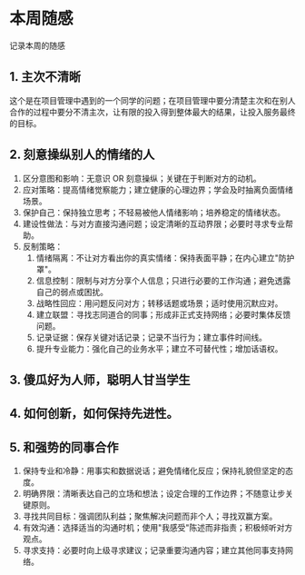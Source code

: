 # 本周随感

记录本周的随感

## 1. 主次不清晰
这个是在项目管理中遇到的一个同学的问题；在项目管理中要分清楚主次和在别人合作的过程中要分不清主次，让有限的投入得到整体最大的结果，让投入服务最终的目标。

## 2. 刻意操纵别人的情绪的人
1. 区分意图和影响：无意识 OR 刻意操纵；关键在于判断对方的动机。
2. 应对策略：提高情绪觉察能力；建立健康的心理边界；学会及时抽离负面情绪场景。
3. 保护自己：保持独立思考；不轻易被他人情绪影响；培养稳定的情绪状态。
4. 建设性做法：与对方直接沟通问题；设定清晰的互动界限；必要时寻求专业帮助。
5. 反制策略：
    1. 情绪隔离：不让对方看出你的真实情绪：保持表面平静；在内心建立"防护罩"。
    2. 信息控制：限制与对方分享个人信息；只进行必要的工作沟通；避免透露自己的弱点或困扰。
    3. 战略性回应：用问题反问对方；转移话题或场景；适时使用沉默应对。
    4. 建立联盟：寻找志同道合的同事；形成非正式支持网络；必要时集体反馈问题。
    5. 记录证据：保存关键对话记录；记录不当行为；建立事件时间线。
    6. 提升专业能力：强化自己的业务水平；建立不可替代性；增加话语权。




## 3. 傻瓜好为人师，聪明人甘当学生


## 4. 如何创新，如何保持先进性。


## 5. 和强势的同事合作
1. 保持专业和冷静：用事实和数据说话；避免情绪化反应；保持礼貌但坚定的态度。
2. 明确界限：清晰表达自己的立场和想法；设定合理的工作边界；不随意让步关键原则。
3. 寻找共同目标：强调团队利益；聚焦解决问题而非个人；寻找双赢方案。
4. 有效沟通：选择适当的沟通时机；使用"我感受"陈述而非指责；积极倾听对方观点。
5. 寻求支持：必要时向上级寻求建议；记录重要沟通内容；建立其他同事支持网络。
